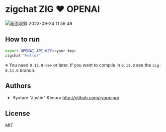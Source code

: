 # zigchat ZIG ❤️ OPENAI

![画面収録 2023-09-24 11 59 49](https://github.com/ryoppippi/zigchat/assets/1560508/f1f1533d-0cc7-44ec-ae3b-219ecd9992b7)


## How to run

```bash
export OPENAI_API_KEY=<your key>
zigchat "Hello!"
```

※ You need `0.12.0-dev` or later.
If you want to compile in `0.11.0` see the `zig-0.11.0` branch.

## Authors

- Ryotaro "Justin" Kimura http://github.com/ryoppippi

## License
MIT


